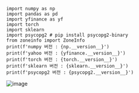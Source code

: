 
```
import numpy as np
import pandas as pd
import yfinance as yf
import torch
import sklearn
import psycopg2 # pip install psycopg2-binary
from zoneinfo import ZoneInfo
print(f'numpy 버전 : {np.__version__}')
print(f'yahoo 버전 : {yfinance.__version__}')
print(f'torch 버전 : {torch.__version__}')
print(f'sklearn 버전 : {sklearn.__version__}')
print(f'psycopg2 버전 : {psycopg2.__version__}')
```
![image](https://github.com/user-attachments/assets/285e6491-167a-49e4-997c-df8aabd5d78c)
